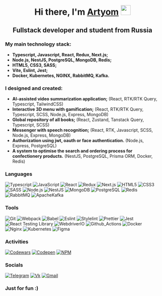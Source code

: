 <h1 align="center">Hi there, I'm <a href="https://t.me/liminfinity">Artyom</a>
<img src="https://github.com/blackcater/blackcater/raw/main/images/Hi.gif" height="32"/></h1>
<h2 align="center">Fullstack developer and student from Russia</h3>

### My main technology stack:

* **Typescript, Javascript, React, Redux, Next.js;**
* **Node.js, NestJS, PostgreSQL, MongoDB, Redis;**
* **HTML5, CSS3, SASS;**
* **Vite, Eslint, Jest;**
* **Docker, Kubernetes, NGINX, RabbitMQ, Kafka.**

### I designed and created:

* **AI-assisted video summarization application;** (React, RTK/RTK Query, Typescript, TailwindCSS)
* **Interactive 3D menu with gamification;** (React, RTK/RTK Query, Typescript, SCSS, Node.js, Express, MongoDB)
* **Global repository of all books;** (React, Zustand, Tanstack Query, Typescript, SCSS)
* **Messenger with speech recognition;** (React, RTK, Javascript, SCSS, Node.js, Express, MongoDB)
* **Authorization using jwt, oauth or face authentication.** (Node.js, Express, PostgreSQL)
* **A system to optimise the search and ordering process for confectionery products.** (NestJS, PostgreSQL, Prisma ORM, Docker, Redis)

### Languages

![Typescript](https://img.shields.io/badge/typescript-3178C6?style=for-the-badge&logo=typescript&logoColor=white)
![JavaScript](https://img.shields.io/badge/javascript-F7DF1E?style=for-the-badge&logo=javascript&logoColor=black)
![React](https://img.shields.io/badge/react-61DAFB?style=for-the-badge&logo=react&logoColor=black)
![Redux](https://img.shields.io/badge/redux-764ABC?style=for-the-badge&logo=redux&logoColor=white)
![Next.js](https://img.shields.io/badge/next.js-000000?style=for-the-badge&logo=nextdotjs&logoColor=white)
![HTML5](https://img.shields.io/badge/html5-E34F26?style=for-the-badge&logo=html5&logoColor=white)
![CSS3](https://img.shields.io/badge/css3-1572B6?style=for-the-badge&logo=css3&logoColor=white)
![SASS](https://img.shields.io/badge/sass-CC6699?style=for-the-badge&logo=sass&logoColor=white)
![Node.js](https://img.shields.io/badge/node.js-5FA04E?style=for-the-badge&logo=nodedotjs&logoColor=white)
![NestJS](https://img.shields.io/badge/nestjs-E0234E?style=for-the-badge&logo=nestjs&logoColor=white)
![MongoDB](https://img.shields.io/badge/mongodb-47A248?style=for-the-badge&logo=mongodb&logoColor=white)
![PostgreSQL](https://img.shields.io/badge/postgresql-4169E1?style=for-the-badge&logo=postgresql&logoColor=white)
![Redis](https://img.shields.io/badge/redis-FF4438?style=for-the-badge&logo=redis&logoColor=white)
![RabbitMQ](https://img.shields.io/badge/rabbitmq-FF6600?style=for-the-badge&logo=rabbitmq&logoColor=white)
![ApacheKafka](https://img.shields.io/badge/apachekafka-231F20?style=for-the-badge&logo=apachekafka&logoColor=white)


### Tools

![Git](https://img.shields.io/badge/git-F05032?style=for-the-badge&logo=git&logoColor=white)
![Webpack](https://img.shields.io/badge/webpack-8DD6F9?style=for-the-badge&logo=webpack&logoColor=black)
![Babel](https://img.shields.io/badge/babel-F9DC3E?style=for-the-badge&logo=babel&logoColor=black)
![Eslint](https://img.shields.io/badge/eslint-4B32C3?style=for-the-badge&logo=eslint&logoColor=white)
![Stylelint](https://img.shields.io/badge/stylelint-263238?style=for-the-badge&logo=stylelint&logoColor=white)
![Prettier](https://img.shields.io/badge/prettier-1b2b34?style=for-the-badge&logo=prettier&logoColor=white)
![Jest](https://img.shields.io/badge/jest-C21325?style=for-the-badge&logo=jest&logoColor=white)
![React Testing Library](https://img.shields.io/badge/react_testing_library-E33332?style=for-the-badge&logo=testinglibrary&logoColor=white)
![WebdriverIO](https://img.shields.io/badge/Webdriverio-EA5906?style=for-the-badge&logo=webdriverio&logoColor=white)
![Github_Actions](https://img.shields.io/badge/github_actions-2088FF?style=for-the-badge&logo=githubactions&logoColor=white)
![Docker](https://img.shields.io/badge/docker-2496ED?style=for-the-badge&logo=docker&logoColor=white)
![Nginx](https://img.shields.io/badge/nginx-009639?style=for-the-badge&logo=nginx&logoColor=white)
![Kubernetes](https://img.shields.io/badge/kubernetes-326CE5?style=for-the-badge&logo=kubernetes&logoColor=white)
![Figma](https://img.shields.io/badge/figma-8638e5?style=for-the-badge&logo=figma&logoColor=white)


### Activities

[![Codewars](https://img.shields.io/badge/codewars-B1361E?style=for-the-badge&logo=codewars&logoColor=white)](https://www.codewars.com/users/liminfinity)
[![Codepen](https://img.shields.io/badge/codepen-000000?style=for-the-badge&logo=codepen&logoColor=white)](https://codepen.io/Artyom-Poleshko)
[![NPM](https://img.shields.io/badge/npm-CB3837?style=for-the-badge&logo=npm&logoColor=white)](https://www.npmjs.com/~liminfinity)

### Socials

[![Telegram](https://img.shields.io/badge/telegram-26A5E4?style=for-the-badge&logo=telegram&logoColor=white)](https://t.me/liminfinity)
[![Vk](https://img.shields.io/badge/vk-0077FF?style=for-the-badge&logo=vk&logoColor=white)](https://vk.com/poleshkoas)
[![Gmail](https://img.shields.io/badge/gmail-EA4335?style=for-the-badge&logo=gmail&logoColor=white)](https://mail.google.com/mail/u/?authuser=poleshko.artyom04@gmail.com)

### Just for fun :)

<img src="https://komarev.com/ghpvc/?username=liminfinity&style=flat-square&color=blue" alt=""/>


